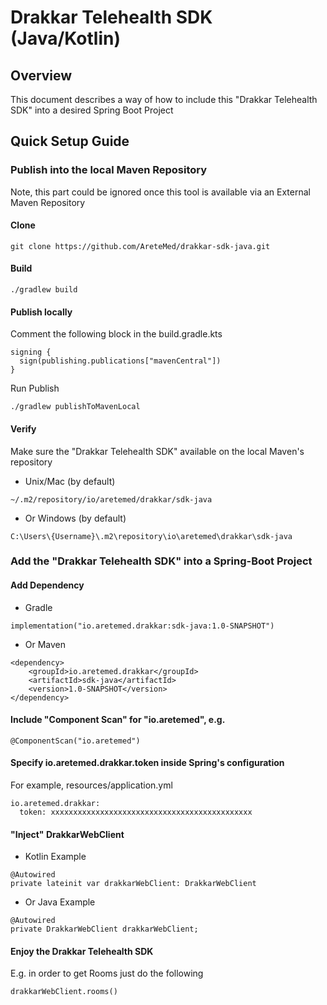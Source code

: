 # Drakkar Telehealth SDK (Java/Kotlin)

## Overview
This document describes a way of how to include this "Drakkar Telehealth SDK" into a desired Spring Boot Project

## Quick Setup Guide
### Publish into the local Maven Repository
Note, this part could be ignored once this tool is available via an External Maven Repository
#### Clone
```
git clone https://github.com/AreteMed/drakkar-sdk-java.git
```
#### Build
```
./gradlew build
```
#### Publish locally
Comment the following block in the build.gradle.kts
```
signing {
  sign(publishing.publications["mavenCentral"])
}
```
Run Publish
```
./gradlew publishToMavenLocal
```
#### Verify
Make sure the "Drakkar Telehealth SDK" available on the local Maven's repository
- Unix/Mac (by default)
```
~/.m2/repository/io/aretemed/drakkar/sdk-java
```
- Or Windows (by default)
```
C:\Users\{Username}\.m2\repository\io\aretemed\drakkar\sdk-java
```
### Add the "Drakkar Telehealth SDK" into a Spring-Boot Project
#### Add Dependency
- Gradle
```
implementation("io.aretemed.drakkar:sdk-java:1.0-SNAPSHOT")
```
- Or Maven
```
<dependency>
    <groupId>io.aretemed.drakkar</groupId>
    <artifactId>sdk-java</artifactId>
    <version>1.0-SNAPSHOT</version>
</dependency>
```
#### Include "Component Scan" for "io.aretemed", e.g.
```
@ComponentScan("io.aretemed")
```
#### Specify io.aretemed.drakkar.token inside Spring's configuration
For example, resources/application.yml
```
io.aretemed.drakkar:
  token: xxxxxxxxxxxxxxxxxxxxxxxxxxxxxxxxxxxxxxxxxxxxx
```
#### "Inject" DrakkarWebClient
- Kotlin Example
```
@Autowired
private lateinit var drakkarWebClient: DrakkarWebClient
```
- Or Java Example
```
@Autowired
private DrakkarWebClient drakkarWebClient;
```
#### Enjoy the Drakkar Telehealth SDK
E.g. in order to get Rooms just do the following
```
drakkarWebClient.rooms()
```